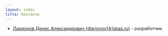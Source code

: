 ```yaml
---
layout: index
title: Контакты
---
```


* [Ларионов Денис Александрович (dlarionov[A]sbas.ru)](mailto:dlarionov[A]sbas.ru) - разработчик.
